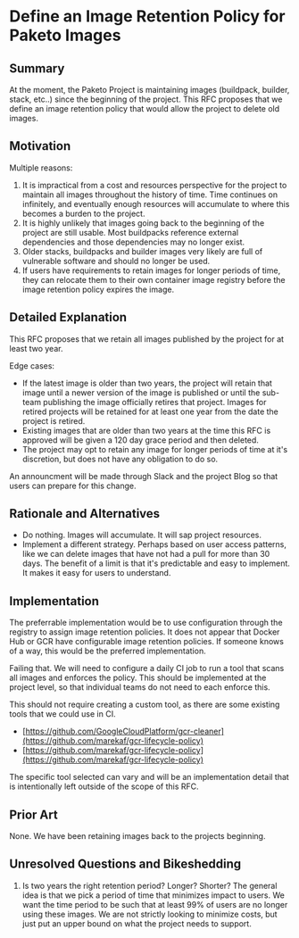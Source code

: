 # Define an Image Retention Policy for Paketo Images

## Summary

At the moment, the Paketo Project is maintaining images (buildpack, builder, stack, etc..) since the beginning of the project. This RFC proposes that we define an image retention policy that would allow the project to delete old images.

## Motivation

Multiple reasons:

1. It is impractical from a cost and resources perspective for the project to maintain all images throughout the history of time. Time continues on infinitely, and eventually enough resources will accumulate to where this becomes a burden to the project.
2. It is highly unlikely that images going back to the beginning of the project are still usable. Most buildpacks reference external dependencies and those dependencies may no longer exist.
3. Older stacks, buildpacks and builder images very likely are full of vulnerable software and should no longer be used.
4. If users have requirements to retain images for longer periods of time, they can relocate them to their own container image registry before the image retention policy expires the image.

## Detailed Explanation

This RFC proposes that we retain all images published by the project for at least two year.

Edge cases:

- If the latest image is older than two years, the project will retain that image until a newer version of the image is published or until the sub-team publishing the image officially retires that project. Images for retired projects will be retained for at least one year from the date the project is retired.
- Existing images that are older than two years at the time this RFC is approved will be given a 120 day grace period and then deleted.
- The project may opt to retain any image for longer periods of time at it's discretion, but does not have any obligation to do so.

An announcment will be made through Slack and the project Blog so that users can prepare for this change.

## Rationale and Alternatives

- Do nothing. Images will accumulate. It will sap project resources.
- Implement a different strategy. Perhaps based on user access patterns, like we can delete images that have not had a pull for more than 30 days. The benefit of a limit is that it's predictable and easy to implement. It makes it easy for users to understand.

## Implementation

The preferrable implementation would be to use configuration through the registry to assign image retention policies. It does not appear that Docker Hub or GCR have configurable image retention policies. If someone knows of a way, this would be the preferred implementation.

Failing that. We will need to configure a daily CI job to run a tool that scans all images and enforces the policy. This should be implemented at the project level, so that individual teams do not need to each enforce this.

This should not require creating a custom tool, as there are some existing tools that we could use in CI.

- [https://github.com/GoogleCloudPlatform/gcr-cleaner](https://github.com/marekaf/gcr-lifecycle-policy)
- [https://github.com/marekaf/gcr-lifecycle-policy](https://github.com/marekaf/gcr-lifecycle-policy)

The specific tool selected can vary and will be an implementation detail that is intentionally left outside of the scope of this RFC.

## Prior Art

None. We have been retaining images back to the projects beginning.

## Unresolved Questions and Bikeshedding

1. Is two years the right retention period? Longer? Shorter? The general idea is that we pick a period of time that minimizes impact to users. We want the time period to be such that at least 99% of users are no longer using these images. We are not strictly looking to minimize costs, but just put an upper bound on what the project needs to support.
